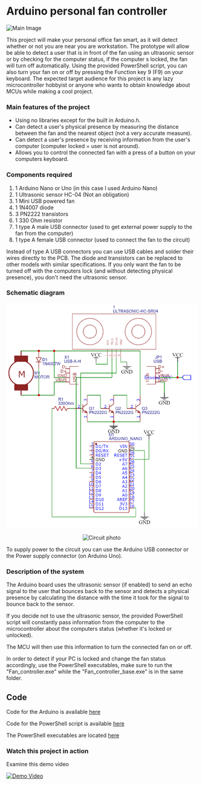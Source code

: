 # Arduino personal fan controller

![Main Image](Images/Main_photo.JPG)

This project will make your personal office fan smart, as it will detect whether or not you are near you are workstation.
The prototype will allow be able to detect a user that is in front of the fan using an ultrasonic sensor or by checking for the computer status, if the computer s locked, the fan will turn off automatically.
Using the provided PowerShell script, you can also turn your fan on or off by pressing the Function key 9 (F9) on your keyboard.
The expected target audience for this project is any lazy microcontroller hobbyist or anyone who wants to obtain knowledge about MCUs while making a cool project.

### Main features of the project

- Using no libraries except for the built in Arduino.h.
- Can detect a user's physical presence by measuring the distance between the fan and the nearest object (not a very accurate measure).
- Can detect a user's presence by receiving information from the user's computer (computer locked = user is not around).
- Allows you to control the connected fan with a press of a button on your computers keyboard.

### Components required

1. 1 Arduino Nano or Uno (in this case I used Arduino Nano)
2. 1 Ultrasonic sensor HC-04 (Not an obligation)
3. 1 Mini USB powered fan
4. 1 1N4007 diode
5. 3 PN2222 transistors
6. 1 330 Ohm resistor
7. 1 type A male USB connector (used to get external power supply to the fan from the computer)
8. 1 type A female USB connector (used to connect the fan to the circuit)

Instead of type A USB connectors you can use USB cables and solder their wires directly to the PCB.
The diode and transistors can be replaced to other models with similar specifications.
If you only want the fan to be turned off with the computers lock (and without detecting physical presence), you don't need the ultrasonic sensor.

### Schematic diagram

<p align="center">
<img alt="Schematic Diagram" src="Images/Schematics.png">
</p>
      
<p align="center">
<img alt="Circuit photo" src="Images/Circuit.JPG">
</p>
	  
To supply power to the circuit you can use the Arduino USB connector or the Power supply connector (on Arduino Uno).

### Description of the system

The Arduino board uses the ultrasonic sensor (if enabled) to send an echo signal to the user that bounces back to the sensor and detects a physical presence by calculating the distance with the time it took for the signal to bounce back to the sensor.

If you decide not to use the ultrasonic sensor, the provided PowerShell script will constantly pass information from the computer to the microcontroller about the computers status (whether it's locked or unlocked).

The MCU will then use this information to turn the connected fan on or off.

In order to detect if your PC is locked and change the fan status accordingly, use the PowerShell executables, make sure to run the "Fan_controller.exe" while the "Fan_controller_base.exe" is in the same folder.

## Code

Code for the Arduino is available [here](Code/Arduino/Main.ino)

Code for the PowerShell script is available [here](Code/Powershell/Fan_controller_base.ps1)

The PowerShell executables are located [here](Executables)

### Watch this project in action

Examine this demo video


 [![Demo Video](http://img.youtube.com/vi/tLc1283Xgv0/0.jpg)](https://youtu.be/tLc1283Xgv0)
